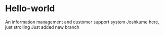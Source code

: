 # Hello-world
An information management and customer support system
Joshkume here, just strolling
Just added new branch
